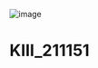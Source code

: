 ![image](https://github.com/ristov663/KIII_211151/assets/108486225/f4a9bb4b-8117-4085-8ccf-50c694e531de)

# KIII_211151
